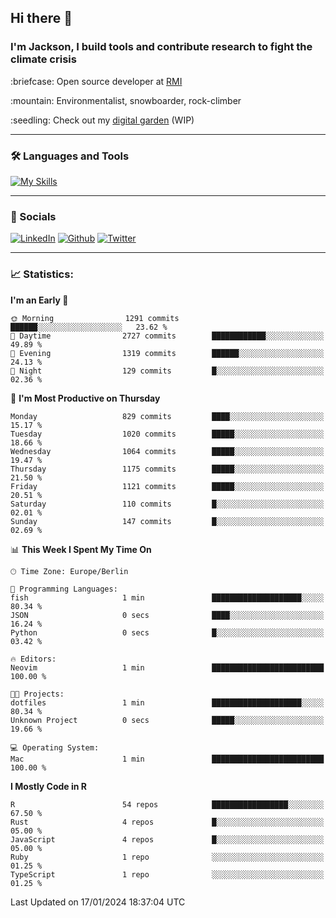 ## Hi there :wave:
### I'm Jackson, I build tools and contribute research to fight the climate crisis
<p> :briefcase: Open source developer at <a href="https://rmi.org/" alt="RMI">RMI</a></p>
<p> :mountain: Environmentalist, snowboarder, rock-climber</p>
<p> :seedling: Check out my <a href="https://jdhoffa.github.io/" alt="digital garden">digital garden</a> (WIP) </p>

---

### :hammer_and_wrench: Languages and Tools

[![My Skills](https://skillicons.dev/icons?i=r,python,rust,js,html,css,postgresql,neovim,azure,docker,git&perline=6&theme=dark)](https://skillicons.dev)

---

### :iphone: Socials

[![LinkedIn](https://skillicons.dev/icons?i=linkedin&theme=dark)](https://www.linkedin.com/in/jackson-hoffart/) 
[![Github](https://skillicons.dev/icons?i=github&theme=dark)](https://github.com/jdhoffa) 
[![Twitter](https://skillicons.dev/icons?i=twitter&theme=dark)](https://twitter.com/jdhoffart) 

---

### :chart_with_upwards_trend: Statistics:

 
<!--START_SECTION:waka-->
**I'm an Early 🐤** 

```text
🌞 Morning                1291 commits        ██████░░░░░░░░░░░░░░░░░░░   23.62 % 
🌆 Daytime                2727 commits        ████████████░░░░░░░░░░░░░   49.89 % 
🌃 Evening                1319 commits        ██████░░░░░░░░░░░░░░░░░░░   24.13 % 
🌙 Night                  129 commits         █░░░░░░░░░░░░░░░░░░░░░░░░   02.36 % 
```
📅 **I'm Most Productive on Thursday** 

```text
Monday                   829 commits         ████░░░░░░░░░░░░░░░░░░░░░   15.17 % 
Tuesday                  1020 commits        █████░░░░░░░░░░░░░░░░░░░░   18.66 % 
Wednesday                1064 commits        █████░░░░░░░░░░░░░░░░░░░░   19.47 % 
Thursday                 1175 commits        █████░░░░░░░░░░░░░░░░░░░░   21.50 % 
Friday                   1121 commits        █████░░░░░░░░░░░░░░░░░░░░   20.51 % 
Saturday                 110 commits         █░░░░░░░░░░░░░░░░░░░░░░░░   02.01 % 
Sunday                   147 commits         █░░░░░░░░░░░░░░░░░░░░░░░░   02.69 % 
```


📊 **This Week I Spent My Time On** 

```text
🕑︎ Time Zone: Europe/Berlin

💬 Programming Languages: 
fish                     1 min               ████████████████████░░░░░   80.34 % 
JSON                     0 secs              ████░░░░░░░░░░░░░░░░░░░░░   16.24 % 
Python                   0 secs              █░░░░░░░░░░░░░░░░░░░░░░░░   03.42 % 

🔥 Editors: 
Neovim                   1 min               █████████████████████████   100.00 % 

🐱‍💻 Projects: 
dotfiles                 1 min               ████████████████████░░░░░   80.34 % 
Unknown Project          0 secs              █████░░░░░░░░░░░░░░░░░░░░   19.66 % 

💻 Operating System: 
Mac                      1 min               █████████████████████████   100.00 % 
```

**I Mostly Code in R** 

```text
R                        54 repos            █████████████████░░░░░░░░   67.50 % 
Rust                     4 repos             █░░░░░░░░░░░░░░░░░░░░░░░░   05.00 % 
JavaScript               4 repos             █░░░░░░░░░░░░░░░░░░░░░░░░   05.00 % 
Ruby                     1 repo              ░░░░░░░░░░░░░░░░░░░░░░░░░   01.25 % 
TypeScript               1 repo              ░░░░░░░░░░░░░░░░░░░░░░░░░   01.25 % 
```




 Last Updated on 17/01/2024 18:37:04 UTC
<!--END_SECTION:waka-->
